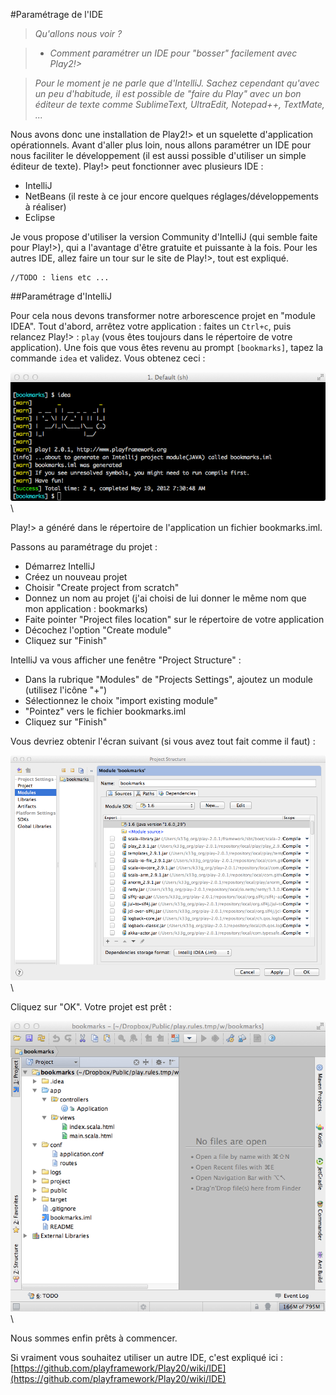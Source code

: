 #Paramétrage de l'IDE

>*Qu'allons nous voir ?*

>	- *Comment paramétrer un IDE pour "bosser" facilement avec Play2!>*

>*Pour le moment je ne parle que d'IntelliJ. Sachez cependant qu'avec un peu d'habitude, il est possible de "faire du Play" avec un bon éditeur de texte comme SublimeText, UltraEdit, Notepad++, TextMate, ...*


Nous avons donc une installation de Play2!> et un squelette d'application opérationnels. Avant d'aller plus loin, nous allons paramétrer un IDE pour nous faciliter le développement (il est aussi possible d'utiliser un simple éditeur de texte). Play!> peut fonctionner avec plusieurs IDE :

- IntelliJ
- NetBeans (il reste à ce jour encore quelques réglages/développements à réaliser)
- Eclipse

Je vous propose d'utiliser la version Community d'IntelliJ (qui semble faite pour Play!>), qui a l'avantage d'être gratuite et puissante à la fois. Pour les autres IDE, allez faire un tour sur le site de Play!>, tout est expliqué.

	//TODO : liens etc ...

##Paramétrage d'IntelliJ

Pour cela nous devons transformer notre arborescence projet en "module IDEA". Tout d'abord, arrêtez votre application : faites un `Ctrl+c`, puis relancez Play!> : `play` (vous êtes toujours dans le répertoire de votre application). Une fois que vous êtes revenu au prompt `[bookmarks]`, tapez la commande `idea` et validez. Vous obtenez ceci :

![](rsrc/03-ide-001.png)\

Play!> a généré dans le répertoire de l'application un fichier bookmarks.iml.

Passons au paramétrage du projet :

- Démarrez IntelliJ
- Créez un nouveau projet
- Choisir "Create project from scratch"
- Donnez un nom au projet (j'ai choisi de lui donner le même nom que mon application : bookmarks)
- Faite pointer "Project files location" sur le répertoire de votre application
- Décochez l'option "Create module"
- Cliquez sur "Finish"

IntelliJ va vous afficher une fenêtre "Project Structure" :

- Dans la rubrique "Modules" de "Projects Settings", ajoutez un module (utilisez l'icône "+")
- Sélectionnez le choix "import existing module"
- "Pointez" vers le fichier bookmarks.iml
- Cliquez sur "Finish"

Vous devriez obtenir l'écran suivant (si vous avez tout fait comme il faut) :

![](rsrc/03-ide-002.png)\

Cliquez sur "OK". Votre projet est prêt :

![](rsrc/03-ide-003.png)\

Nous sommes enfin prêts à commencer.

Si vraiment vous souhaitez utiliser un autre IDE, c'est expliqué ici : [https://github.com/playframework/Play20/wiki/IDE](https://github.com/playframework/Play20/wiki/IDE)
